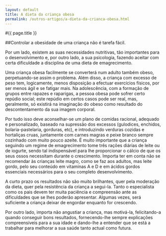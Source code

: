 ```yaml
---
layout: default
title: A dieta da criança obesa
permalink: /outros-artigos/a-dieta-da-crianca-obesa.html
---
```


#{{ page.title }}

##Controlar a obesidade de uma criança não é tarefa fácil.

Por um lado, existem as suas necessidades nutritivas, tão importantes para o desenvolvimento e, por outro lado, a sua psicologia, fazendo aceitar com certa dificuldade a disciplina de uma dieta de emagrecimento.

Uma criança obesa facilmente se converterá num adulto também obeso, perpetuando-se assim o problema. Além disso, a criança com excesso de peso tem, logicamente, menos disposição a efectuar exercícios físicos, por ser menos ágil e se fatigar mais. Na adolescência, com a formação de grupos entre rapazes e raparigas, a pessoa obesa pode sofrer certo repúdio social; este repúdio em certos casos pode ser real, mas, geralmente, só existirá na imaginação do obeso como resultado do descontentamento da sua imagem corporal.

Por tudo isso deve aconselhar-se um plano de comidas racional, adequado e personalizado, baseado na supressão dos excessos (gulodices, enchidos, bolaria-pastelaria, gorduras, etc), e introduzindo verduras cozidas e hortaliças cruas, juntamente com carnes magras e peixe branco sempre cozinhado com muito pouco azeite. É muito importante que a criança seguindo um regime de emagrecimento tome três rações diárias de leite ou de iogurte, sendo tal indispensável para lhe proporcionar o cálcio de que os seus ossos necessitam durante o crescimento. Importa ter em conta não se recomendar às crianças leite magro, como se faz aos adultos, mas leite gordo, pelo seu conteúdo em vitaminas A e D e em ácidos gordos essenciais necessários para o seu completo desenvolvimento.

A curto prazo os resultados não são muito brilhantes, quer pela moderação da dieta, quer pela resistência da criança a segui-la. Tanto o especialista como os pais devem ter muita paciência e compreensão ante as dificuldades que se lhes poderão apresentar. Algumas vezes, será suficiente a criança deixar de engordar enquanto for crescendo.

Por outro lado, importa não angustiar a criança, mas motivá-la, felicitando-a quando conseguir bons resultados, fornecendo-lhe sempre explicações compreensíveis para a sua idade e dando-lhe a entender que se está a trabalhar para melhorar a sua saúde tanto actual como futura.
